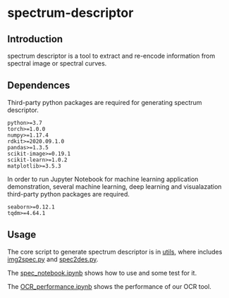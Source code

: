 <!--
 * @Author: TMJ
 * @Date: 2022-12-27 09:08:35
 * @LastEditors: TMJ
 * @LastEditTime: 2023-01-31 10:12:33
 * @Description: 请填写简介
-->
# spectrum-descriptor

## Introduction

spectrum descriptor is a tool to extract and re-encode information from spectral image or spectral curves.

## Dependences

Third-party python packages are required for generating spectrum descriptor.

```
python>=3.7
torch>=1.0.0
numpy>=1.17.4
rdkit>=2020.09.1.0
pandas>=1.3.5
scikit-image>=0.19.1
scikit-learn>=1.0.2
matplotlib>=3.5.3
```

In order to run Jupyter Notebook for machine learning application demonstration, several machine learning, deep learning and visualazation third-party python packages are required.

```
seaborn>=0.12.1
tqdm>=4.64.1
```

## Usage

The core script to generate spectrum descriptor is in [utils](utils/__init__.py), where includes [img2spec.py](utils/img2spec.py) and [spec2des.py](utils/spec2des.py).

The [spec_notebook.ipynb](spec_notebook.ipynb) shows how to use and some test for it.

The [OCR_performance.ipynb](OCR_performance.ipynb) shows the performance of our OCR tool.